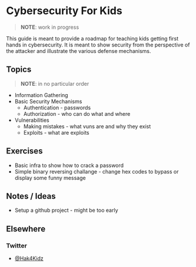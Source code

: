 # Cybersecurity For Kids

> **NOTE**: work in progress

This guide is meant to provide a roadmap for teaching kids getting first hands in cybersecurity. It is meant to show security from the perspective of the attacker and illustrate the various defense mechanisms.

## Topics

> **NOTE**: in no particular order

* Information Gathering
* Basic Security Mechanisms
  - Authentication - passwords
  - Authorization - who can do what and where
* Vulnerabilities
  - Making mistakes - what vuns are and why they exist
  - Exploits - what are exploits

## Exercises

* Basic infra to show how to crack a password
* Simple binary reversing challange - change hex codes to bypass or display some funny message

## Notes / Ideas

* Setup a github project - might be too early

## Elsewhere

### Twitter

* [@Hak4Kidz](https://twitter.com/Hak4Kidz)
